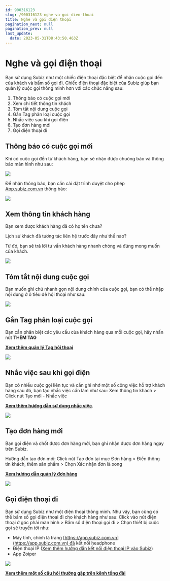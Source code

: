 ```yaml
---
id: 900316123
slug: /900316123-nghe-va-goi-dien-thoai
title: Nghe và gọi điện thoại
pagination_next: null
pagination_prev: null
last_update:
  date: 2023-05-31T08:43:50.463Z
---
```


# Nghe và gọi điện thoại 




Bạn sử dụng Subiz như một chiếc điện thoại đặc biệt để nhận cuộc gọi đến của khách và bấm số gọi đi. Chiếc điện thoại đặc biệt của Subiz giúp bạn quản lý cuộc gọi thông minh hơn với các chức năng sau:

01. Thông báo có cuộc gọi mới
11. Xem chi tiết thông tin khách
21. Tóm tắt nội dung cuộc gọi
31. Gắn Tag phân loại cuộc gọi
41. Nhắc việc sau khi gọi điện
51. Tạo đơn hàng mới
61. Gọi điện thoại đi
## Thông báo có cuộc gọi mới




Khi có cuộc gọi đến từ khách hàng, bạn sẽ nhận được chuông báo và thông báo màn hình như sau:


![](https://vcdn.subiz-cdn.com/file/firrxrsyculgvkbxihff_acpxkgumifuoofoosble)




Để nhận thông báo, bạn cần cài đặt trình duyệt cho phép [App.subiz.com.vn](https://app.subiz.com.vn/) thông báo:


![](https://vcdn.subiz-cdn.com/file/firrxrsyfbtpjluyeegq_acpxkgumifuoofoosble)



## Xem thông tin khách hàng


Bạn xem được khách hàng đã có họ tên chưa?

Lịch sử khách đã tương tác liên hệ trước đây như thế nào?

Từ đó, bạn sẽ trả lời tư vấn khách hàng nhanh chóng và đúng mong muốn của khách.




![](https://vcdn.subiz-cdn.com/file/firrxrsyhdydrmaxwqgl_acpxkgumifuoofoosble)



## Tóm tắt nội dung cuộc gọi


Bạn muốn ghi chú nhanh gọn nội dung chính của cuộc gọi, bạn có thể nhập nội dung ở ô tiêu đề hội thoại như sau:




![](https://vcdn.subiz-cdn.com/file/firrxrsyjkufdzdokciv_acpxkgumifuoofoosble)



## Gắn Tag phân loại cuộc gọi


Bạn cần phân biệt các yêu cầu của khách hàng qua mỗi cuộc gọi, hãy nhấn nút **THÊM TAG**



**[Xem thêm quản lý Tag hội thoại](https://subiz.com.vn/docs/662546069-tag-hoi-thoai)** 




![](https://vcdn.subiz-cdn.com/file/firrxrsylozbsmkffrtq_acpxkgumifuoofoosble)



## Nhắc việc sau khi gọi điện


Bạn có nhiều cuộc gọi liên tục và cần ghi nhớ một số công việc hỗ trợ khách hàng sau đó, bạn tạo nhắc việc cần làm như sau: Xem thông tin khách > Click nút Tạo mới - Nhắc việc

**[Xem thêm hướng dẫn sử dụng nhắc việc](https://subiz.com.vn/docs/2039731542-nhac-viec-can-lam)**.




![](https://vcdn.subiz-cdn.com/file/firrxrsynrzljvsmtmoz_acpxkgumifuoofoosble)



## Tạo đơn hàng mới


Bạn gọi điện và chốt được đơn hàng mới, bạn ghi nhận được đơn hàng ngay trên Subiz.

Hướng dẫn tạo đơn mới: Click nút Tạo đơn tại mục Đơn hàng > Điền thông tin khách, thêm sản phẩm > Chọn Xác nhận đơn là xong

**[Xem hướng dẫn quản lý đơn hàng](https://subiz.com.vn/docs/1276788659-don-hang)**


![](https://vcdn.subiz-cdn.com/file/firrxrsyqrpzygtsehzi_acpxkgumifuoofoosble)



## Gọi điện thoại đi


Bạn sử dụng Subiz như một điện thoại thông minh. Như vậy, bạn cũng có thể bấm số gọi điện thoại đi cho khách hàng như sau: Click vào nút điện thoại ở góc phải màn hình > Bấm số điện thoại gọi đi > Chọn thiết bị cuộc gọi sẽ truyền tới như:

- Máy tính, chính là trang [https://app.subiz.com.vn](https://app.subiz.com.vn) đã kết nối headphone
- Điện thoại IP ([Xem thêm hướng dẫn kết nối điện thoại IP vào Subiz](https://subiz.com.vn/docs/456469809-ket-noi-tong-dai#b%C6%B0%E1%BB%9Bc-3-k%E1%BA%BFt-n%E1%BB%91i-c%C3%A1c-%C4%91i%E1%BB%87n-tho%E1%BA%A1i-v%C3%A0o-subiz))
- App Zoiper




![](https://vcdn.subiz-cdn.com/file/firrxrsytcbtezhntmjr_acpxkgumifuoofoosble)






**[Xem thêm một số câu hỏi thường gặp trên kênh tổng đài](https://subiz.com.vn/docs/883847443-cau-hoi-ve-tong-dai)**